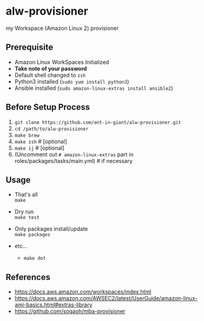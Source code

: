 # alw-provisioner
my Workspace (Amazon Linux 2) provisioner


## Prerequisite
- Amazon Linux WorkSpaces Initialized
- **Take note of your password**
- Default shell changed to `zsh`
- Python3 installed (`sudo yum install python3`)
- Ansible installed (`sudo amazon-linux-extras install ansible2`)


## Before Setup Process
1. `git clone https://github.com/ant-in-giant/alw-provisioner.git`
2. `cd /path/to/alw-provisioner`
3. `make brew`
4. `make zsh`      # [optional]
5. `make ij`       # [optional]
6. (Uncomment out `# amazon-linux-extras` part in  roles/packages/tasks/main.yml)  # if necessary


## Usage

- That's all  
  `make`

- Dry run  
  `make test`

- Only packages install/update  
  `make packages`

- etc...
  - `make dot`


## References
- https://docs.aws.amazon.com/workspaces/index.html
- https://docs.aws.amazon.com/AWSEC2/latest/UserGuide/amazon-linux-ami-basics.html#extras-library
- https://github.com/sogaoh/mba-provisioner
